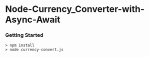 # Node-Currency_Converter-with-Async-Await

### Getting Started

```
> npm install
> node currency-convert.js
```
